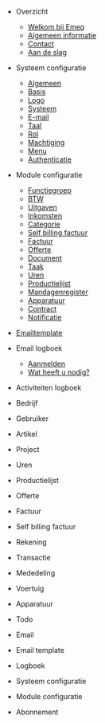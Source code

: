 - Overzicht

  - [Welkom bij Emeq](README.md)
  - [Algemeen informatie](overview/algemeen-informatie.md)
  - [Contact](overview/contact.md)
  - [Aan de slag](overview/aandeslag.md)
  

- Systeem configuratie

  - [Algemeen](configuration-system/algemeen)
  - [Basis](configuration-system/basis)
  - [Logo](configuration-system/logo)
  - [Systeem](configuration-system/systeem)
  - [E-mail](configuration-system/email)
  - [Taal](configuration-system/taal)
  - [Rol](configuration-system/rol)
  - [Machtiging](configuration-system/machtiging)
  - [Menu](configuration-system/menu)
  - [Authenticatie](configuration-system/authenticatie)

- Module configuratie

  - [Functiegroep](configuration-module/functiegroep.md)
  - [BTW](configuration-module/btw.md)
  - [Uitgaven](configuration-module/uitgaven.md)
  - [Inkomsten](configuration-module/inkomsten.md)
  - [Categorie](configuration-module/categorie.md)
  - [Self billing factuur](configuration-module/selfbilling.md)
  - [Factuur](configuration-module/factuur.md)
  - [Offerte](configuration-module/offerte.md)
  - [Document](configuration-module/document.md)
  - [Taak](configuration-module/taak.md)
  - [Uren](configuration-module/uren.md)
  - [Productielijst](configuration-module/productielijst.md)
  - [Mandagenregister](configuration-module/mandagenregister.md)
  - [Apparatuur](configuration-module/apparatuur.md)
  - [Contract](configuration-module/contract.md)
  - [Notificatie](configuration-module/notificatie.md)

- [Emailtemplate](email-template/beschrijving.md) 

- Email logboek

  - [Aanmelden](subscription/join_emeq.md)
  - [Wat heeft u nodig?](subscription/requirements.md) 

- Activiteiten logboek

- Bedrijf
- Gebruiker
- Artikel
- Project
- Uren
- Productielijst
- Offerte
- Factuur
- Self billing factuur
- Rekening
- Transactie
- Mededeling
- Voertuig
- Apparatuur
- Todo
- Email
- Email template
- Logboek
- Systeem configuratie
- Module configuratie
- Abonnement
